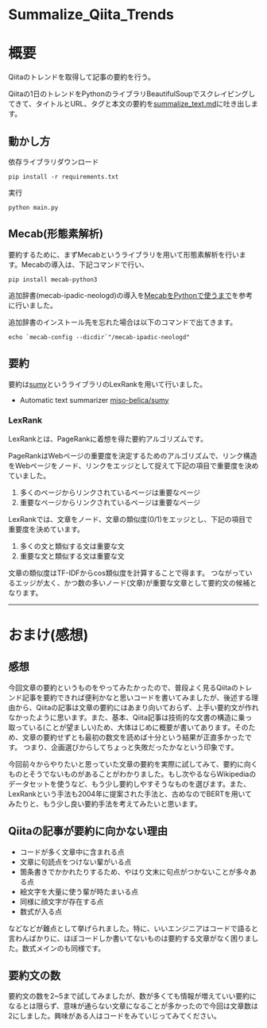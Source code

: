 # Summalize_Qiita_Trends
# 概要
Qiitaのトレンドを取得して記事の要約を行う。

Qiitaの1日のトレンドをPythonのライブラリBeautifulSoupでスクレイピングしてきて、タイトルとURL、タグと本文の要約を[summalize_text.md](summalize_text.md)に吐き出します。

## 動かし方
依存ライブラリダウンロード
```
pip install -r requirements.txt
```
実行
```
python main.py
```

## Mecab(形態素解析)
要約するために、まずMecabというライブラリを用いて形態素解析を行います。Mecabの導入は、下記コマンドで行い、
```
pip install mecab-python3
```
追加辞書(mecab-ipadic-neologd)の導入を[MecabをPythonで使うまで](https://qiita.com/Sak1361/items/47e9ec464ccc770cd65c)を参考に行いました。

追加辞書のインストール先を忘れた場合は以下のコマンドで出てきます。
```
echo `mecab-config --dicdir`"/mecab-ipadic-neologd"
```

## 要約
要約は[sumy](https://github.com/miso-belica/sumy)というライブラリのLexRankを用いて行いました。

- Automatic text summarizer [miso-belica/sumy](https://github.com/miso-belica/sumy)

### LexRank
LexRankとは、PageRankに着想を得た要約アルゴリズムです。

PageRankはWebページの重要度を決定するためのアルゴリズムで、リンク構造をWebページをノード、リンクをエッジとして捉えて下記の項目で重要度を決めていました。
1. 多くのページからリンクされているページは重要なページ
2. 重要なページからリンクされているページは重要なページ

LexRankでは、文章をノード、文章の類似度(0/1)をエッジとし、下記の項目で重要度を決めています。
1. 多くの文と類似する文は重要な文
2. 重要な文と類似する文は重要な文

文章の類似度はTF-IDFからcos類似度を計算することで得ます。
つながっているエッジが太く、かつ数の多いノード(文章)が重要な文章として要約文の候補となります。

---

# おまけ(感想)
## 感想
今回文章の要約というものをやってみたかったので、普段よく見るQiitaのトレンド記事を要約できれば便利かなと思いコードを書いてみましたが、後述する理由から、Qiitaの記事は文章の要約にはあまり向いておらず、上手い要約文が作れなかったように思います。また、基本、Qiita記事は技術的な文書の構造に乗っ取っている(ことが望ましい)ため、大体はじめに概要が書いてあります。そのため、文章の要約せずとも最初の数文を読めば十分という結果が正直多かったです。
つまり、企画選びからしてちょっと失敗だったかなという印象です。

今回前々からやりたいと思っていた文章の要約を実際に試してみて、要約に向くものとそうでないものがあることがわかりました。もし次やるならWikipediaのデータセットを使うなど、もう少し要約しやすそうなものを選びます。また、LexRankという手法も2004年に提案された手法と、古めなのでBERTを用いてみたりと、もう少し良い要約手法を考えてみたいと思います。

## Qiitaの記事が要約に向かない理由
- コードが多く文章中に含まれる点
- 文章に句読点をつけない輩がいる点
- 箇条書きでかかれたりするため、やはり文末に句点がつかないことが多々ある点
- 絵文字を大量に使う輩が時たまいる点
- 同様に顔文字が存在する点
- 数式が入る点

などなどが難点として挙げられました。特に、いいエンジニアはコードで語ると言わんばかりに、ほぼコードしか書いてないものは要約する文章がなく困りました。数式メインのも同様です。

## 要約文の数
要約文の数を2~5まで試してみましたが、数が多くても情報が増えていい要約になるとは限らず、意味が通らない文章になることが多かったので今回は文章数は2にしました。興味がある人はコードをみていじってみてください。
